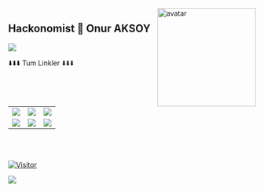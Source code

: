 <img align="right" alt="avatar" width="200" src="avatar2.JPG"> 

## Hackonomist 👋  Onur AKSOY
 ![](https://img.shields.io/badge/rating-4.8%2F5-brightgreen)



<table class="center">
<tr> 
          ⬇️⬇️⬇️ Tum Linkler ⬇️⬇️⬇️
 </tr>
  <tr>
<td><a href="https://instagram.com/oaonuraksoy">
<img src="https://img.shields.io/badge/Instagram-E4405F?style=for-the-badge&logo=instagram&logoColor=white">
</a> 
<td><a href="https://twitter.com/oaonuraksoy">
<img src="https://img.shields.io/badge/Twitter-1DA1F2?style=for-the-badge&logo=twitter&logoColor=white">
</a>
<td><a href="https://github.com/oaonuraksoy">
<img src="https://img.shields.io/badge/GitHub-100000?style=for-the-badge&logo=github&logoColor=white">
  </a> </tr>
  <tr>
<td><a href="https://www.linkedin.com/in/oaonuraksoy/">
<img src="https://img.shields.io/badge/LinkedIn-0077B5?style=for-the-badge&logo=linkedin&logoColor=white">
</a> 
<td><a href="mailto:onuraksoy@ogr.iu.edu.tr">
<img src="https://img.shields.io/badge/Gmail-D14836?style=for-the-badge&logo=gmail&logoColor=white">
</a>
<td><a href="https://onuraksoy.com.tr">
<img src="https://img.shields.io/badge/OA-onuraksoy.com.tr-yellowgreen?style=for-the-badge&logo=google&logoColor=white%22">
</a>
  </tr>
</table>
<br></br>


[![Visitor](https://visitor-badge.laobi.icu/badge?page_id=oaonuraksoy.oaonuraksoy)](#)


<img align="left" src="https://github-readme-stats.vercel.app/api?username=oaonuraksoy&theme=blue-green">

